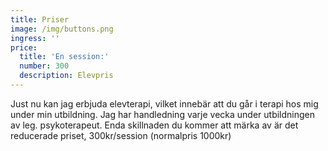 ```yaml
---
title: Priser
image: /img/buttons.png
ingress: ''
price:
  title: 'En session:'
  number: 300
  description: Elevpris
---
```

Just nu kan jag erbjuda elevterapi, vilket innebär att du går i terapi hos mig under min utbildning. Jag har handledning varje vecka under utbildningen av leg. psykoterapeut. Enda skillnaden du kommer att märka av är det reducerade priset, 300kr/session (normalpris 1000kr)